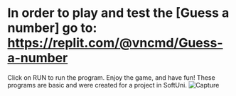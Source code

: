 # In order to play and test the [Guess a number] go to: https://replit.com/@vncmd/Guess-a-number

Click on RUN to run the program.
Enjoy the game, and have fun!
These programs are basic and were created for a project in SoftUni.
![Capture](https://user-images.githubusercontent.com/99009455/213918462-b9d653af-c4e0-4d58-be1a-b84ee16195ee.PNG)
